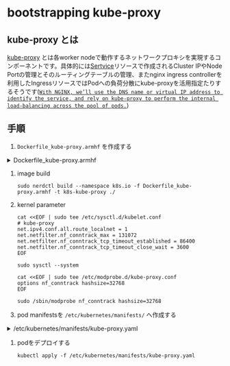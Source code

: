 # bootstrapping kube-proxy

## kube-proxy とは

[kube-proxy](https://kubernetes.io/docs/concepts/overview/components/#kube-proxy) とは各worker nodeで動作するネットワークプロキシを実現するコンポーネントです。具体的には[Sertvice](https://kubernetes.io/docs/concepts/services-networking/service/)リソースで作成されるCluster IPやNode Portの管理とそのルーティングテーブルの管理、またnginx ingress controllerを利用したIngressリソースではPodへの負荷分散にkube-proxyを活用指定たりするそうです([`With NGINX, we’ll use the DNS name or virtual IP address to identify the service, and rely on kube-proxy to perform the internal load-balancing across the pool of pods.`](https://github.com/nginxinc/kubernetes-ingress/blob/v1.12.1/examples/tcp-udp/README.md))

## 手順

1. `Dockerfile_kube-proxy.armhf` を作成する
  <details><summary>Dockerfile_kube-proxy.armhf</summary>
    ```
    cat << 'EOF' > Dockerfile_kube-proxy.armhf
    FROM arm64v8/ubuntu:bionic

    ARG VERSION="v1.30.1"
    ARG ARCH="arm64"

    RUN set -ex \
      && apt update \
      && apt install -y wget \
      && apt clean \
      && wget -P /usr/bin/ https://dl.k8s.io/$VERSION/bin/linux/$ARCH/kube-proxy \
      && chmod +x /usr/bin/kube-proxy \
      && install -o root -g root -m 755 -d /var/lib/kube-proxy \
      && install -o root -g root -m 755 -d /etc/kubernetes/config

    COPY kube-proxy.kubeconfig /var/lib//kube-proxy/kubeconfig

    ENTRYPOINT ["/usr/bin/kube-proxy"]
    EOF
    ```
  </details>

1. image build
   ```
   sudo nerdctl build --namespace k8s.io -f Dockerfile_kube-proxy.armhf -t k8s-kube-proxy ./
   ```

1. kernel parameter
   ```
   cat <<EOF | sudo tee /etc/sysctl.d/kubelet.conf
   # kube-proxy
   net.ipv4.conf.all.route_localnet = 1
   net.netfilter.nf_conntrack_max = 131072
   net.netfilter.nf_conntrack_tcp_timeout_established = 86400
   net.netfilter.nf_conntrack_tcp_timeout_close_wait = 3600
   EOF

   sudo sysctl --system

   cat <<EOF | sudo tee /etc/modprobe.d/kube-proxy.conf
   options nf_conntrack hashsize=32768
   EOF

   sudo /sbin/modprobe nf_conntrack hashsize=32768
   ```

1. pod manifestsを `/etc/kubernetes/manifests/` へ作成する
  <details><summary>/etc/kubernetes/manifests/kube-proxy.yaml</summary>
    ```
    cluster_cidr="10.200.0.0/16"
    sudo mkdir -p /etc/kubernetes/manifests

    cat << EOF | sudo tee /etc/kubernetes/manifests/kube-proxy.yaml
    ---
    apiVersion: v1
    kind: ConfigMap
    metadata:
      labels:
        app: kube-proxy
      name: kube-proxy-configuration
      namespace: kube-system
    data:
      config.conf: |-
        ---
        apiVersion: kubeproxy.config.k8s.io/v1alpha1
        kind: KubeProxyConfiguration
        clientConnection:
          kubeconfig: "/var/lib/kube-proxy/kubeconfig"
        mode: "iptables"
        clusterCIDR: "${cluster_cidr}"

        # https://kubernetes.io/docs/reference/config-api/kube-proxy-config.v1alpha1/
        # metricsBindAddress: 127.0.0.1:10249
        metricsBindAddress: 0.0.0.0:10249
    ---
    apiVersion: apps/v1
    kind: DaemonSet
    metadata:
      name: kube-proxy
      namespace: kube-system
      labels:
        component: kube-proxy
        # TODO
        # master nodeにaddon-managerを導入したらコメント外す
        # addonmanager.kubernetes.io/mode=Reconcile
    spec:
      selector:
        matchLabels:
          name: kube-proxy
      # https://kubernetes.io/docs/tasks/manage-daemon/update-daemon-set/#performing-a-rolling-update
      updateStrategy:
        type: RollingUpdate
        rollingUpdate:
          maxUnavailable: 1
      template:
        # template 以下はpod templates
        #   (apiVersionやkindをもたないことを除いては、Podのテンプレートと同じスキーマ)
        #   https://kubernetes.io/ja/docs/concepts/workloads/controllers/daemonset/
        metadata:
          labels:
            name: kube-proxy
        spec:
          # https://kubernetes.io/docs/tasks/administer-cluster/guaranteed-scheduling-critical-addon-pods/
          priorityClassName: system-node-critical
          hostNetwork: true
          containers:
            - name: kube-proxy
              image: k8s-kube-proxy:latest
              securityContext:
                capabilities:
                  add:
                    - SYS_ADMIN
                    - NET_ADMIN
                    - NET_RAW
              command:
                - /usr/bin/kube-proxy
                - --config=/var/lib/kube-proxy/kube-proxy-config.yaml
              imagePullPolicy: IfNotPresent
              resources:
                requests:
                  cpu: "256m"
              volumeMounts:
              - name: kube-proxy-configuration
                mountPath: /var/lib/kube-proxy/kube-proxy-config.yaml
              - name: conntrack-command
                mountPath: /usr/sbin/conntrack
              - name: iptables-command
                mountPath: /usr/sbin/iptables
              - name: iptables-restore-command
                mountPath: /usr/sbin/iptables-restore
              - name: iptables-save-command
                mountPath: /usr/sbin/iptables-save
              - name: xtables-lock-file
                mountPath: /run/xtables.lock
              - name: usr-lib-dir
                mountPath: /usr/lib
              - name: lib-dir
                mountPath: /lib
              - name: sys-dir
                mountPath: /sys
          volumes:
          - name: kube-proxy-configuration
            configMap:
              name: kube-proxy-configuration
          - name: conntrack-command
            hostPath:
              path: /usr/sbin/conntrack
          - name: iptables-command
            hostPath:
              path: /usr/sbin/iptables
          - name: iptables-restore-command
            hostPath:
              path: /usr/sbin/iptables-restore
          - name: iptables-save-command
            hostPath:
              path: /usr/sbin/iptables-save
          - name: xtables-lock-file
            hostPath:
              path: /run/xtables.lock
          - name: usr-lib-dir
            hostPath:
              path: /usr/lib
          - name: lib-dir
            hostPath:
              path: /lib
          - name: sys-dir
            hostPath:
              path: /sys
    EOF
    ```
  </details>

1. podをデプロイする
   ```
   kubectl apply -f /etc/kubernetes/manifests/kube-proxy.yaml
   ```
